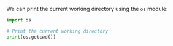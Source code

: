 We can print the current working directory using the `os` module:

```python
import os

# Print the current working directory
print(os.getcwd())
```
